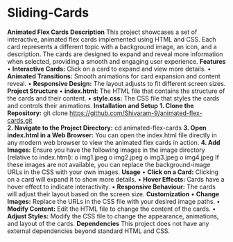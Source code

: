 # Sliding-Cards
**Animated Flex Cards**
**Description**
    This project showcases a set of interactive, animated flex cards implemented using HTML and CSS. Each card represents a different topic with a background image, an icon, and a description. The cards are designed to expand and reveal more information when selected, providing a smooth and engaging user experience.
**Features**
•	**Interactive Cards:** Click on a card to expand and view more details.
•	**Animated Transitions:** Smooth animations for card expansion and content reveal.
•	**Responsive Design:** The layout adjusts to fit different screen sizes.
**Project Structure**
•	**index.html:** The HTML file that contains the structure of the cards and their content.
•	**style.css:** The CSS file that styles the cards and controls their animations.
**Installation and Setup**
**1.	Clone the Repository:**
git clone https://github.com/Shivaram-9/animated-flex-cards.git  
**2.	Navigate to the Project Directory:**
cd animated-flex-cards
**3.	Open index.html in a Web Browser:**
You can open the index.html file directly in any modern web browser to view the animated flex cards in action.
**4.	Add Images:**
Ensure you have the following images in the image directory (relative to index.html):
o	img1.jpeg
o	img2.jpeg
o	img3.jpeg
o	img4.jpeg
If these images are not available, you can replace the background-image URLs in the CSS with your own images.
**Usage**
•	**Click on a Card:** Clicking on a card will expand it to show more details.
•	**Hover Effects:** Cards have a hover effect to indicate interactivity.
•	**Responsive Behaviour:** The cards will adjust their layout based on the screen size.
**Customization**
•	**Change Images:** Replace the URLs in the CSS file with your desired image paths.
•	**Modify Content:** Edit the HTML file to change the content of the cards.
•	**Adjust Styles:** Modify the CSS file to change the appearance, animations, and layout of the cards.
**Dependencies**
This project does not have any external dependencies beyond standard HTML and CSS.

